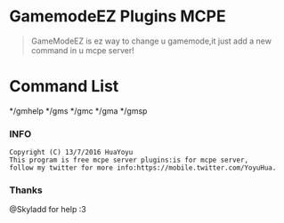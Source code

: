 # GamemodeEZ Plugins MCPE
>GameModeEZ is ez way to change u gamemode,it just add a new command in u mcpe server!

#  **Command List**
*/gmhelp
*/gms
*/gmc
*/gma
*/gmsp

### INFO
```
Copyright (C) 13/7/2016 HuaYoyu
This program is free mcpe server plugins:is for mcpe server,
follow my twitter for more info:https://mobile.twitter.com/YoyuHua.
```
### Thanks
@Skyladd for help :3
